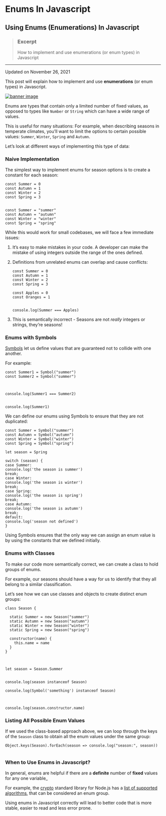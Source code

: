 # Enums In Javascript

## Using Enums (Enumerations) In Javascript

> ### Excerpt
>
> How to implement and use enumerations (or enum types) in Javascript

***

Updated on November 26, 2021

This post will explain how to implement and use **enumerations** (or enum types) in Javascript.

[![banner image](https://www.sohamkamani.com/static/fa26842619224d64f417312ef931f764/5a190/banner.drawio.png)](https://www.sohamkamani.com/static/fa26842619224d64f417312ef931f764/6acbf/banner.drawio.png)

Enums are types that contain only a limited number of fixed values, as opposed to types like `Number` or `String` which can have a wide range of values.

This is useful for many situations: For example, when describing seasons in temperate climates, you’ll want to limit the options to certain possible values: `Summer`, `Winter`, `Spring` and `Autumn`.

Let’s look at different ways of implementing this type of data:

### Naive Implementation

The simplest way to implement enums for season options is to create a constant for each season:

```
const Summer = 0
const Autumn = 1
const Winter = 2
const Spring = 3


const Summer = "summer"
const Autumn = "autumn"
const Winter = "winter"
const Spring = "spring"
```

While this would work for small codebases, we will face a few immediate issues:

1. It’s easy to make mistakes in your code. A developer can make the mistake of using integers outside the range of the ones defined.
2.  Definitions from unrelated enums can overlap and cause conflicts:

    ```
    const Summer = 0
    const Autumn = 1
    const Winter = 2
    const Spring = 3

    const Apples = 0
    const Oranges = 1


    console.log(Summer === Apples)
    ```
3. This is semantically incorrect - Seasons are not _really_ integers or strings, they’re seasons!

### Enums with Symbols

[Symbols](https://developer.mozilla.org/en-US/docs/Web/JavaScript/Reference/Global\_Objects/Symbol) let us define values that are guaranteed not to collide with one another.

For example:

```
const Summer1 = Symbol("summer")
const Summer2 = Symbol("summer")



console.log(Summer1 === Summer2)


console.log(Summer1)
```

We can define our enums using Symbols to ensure that they are not duplicated:

```
const Summer = Symbol("summer")
const Autumn = Symbol("autumn")
const Winter = Symbol("winter")
const Spring = Symbol("spring")

let season = Spring

switch (season) {
case Summer:
console.log('the season is summer')
break;
case Winter:
console.log('the season is winter')
break;
case Spring:
console.log('the season is spring')
break;
case Autumn:
console.log('the season is autumn')
break;
default:
console.log('season not defined')
}
```

Using Symbols ensures that the only way we can assign an enum value is by using the constants that we defined initially.

### Enums with Classes

To make our code more semantically correct, we can create a class to hold groups of enums.

For example, our seasons should have a way for us to identify that they all belong to a similar classification.

Let’s see how we can use classes and objects to create distinct enum groups:

```
class Season {
  
  static Summer = new Season("summer")
  static Autumn = new Season("autumn")
  static Winter = new Season("winter")
  static Spring = new Season("spring")

  constructor(name) {
    this.name = name
  }
}



let season = Season.Summer


console.log(season instanceof Season)

console.log(Symbol('something') instanceof Season)



console.log(season.constructor.name)
```

### Listing All Possible Enum Values

If we used the class-based approach above, we can loop through the keys of the `Season` class to obtain all the enum values under the same group:

```
Object.keys(Season).forEach(season => console.log("season:", season))


```

### When to Use Enums in Javascript?

In general, enums are helpful if there are a **definite** number of **fixed** values for any one variable\_

For example, the [crypto](https://nodejs.org/api/crypto.html#crypto) standard library for Node.js has a [list of supported algorithms](https://github.com/DefinitelyTyped/DefinitelyTyped/blob/master/types/create-hmac/index.d.ts#L15), that can be considered an enum group.

Using enums in Javascript correctly will lead to better code that is more stable, easier to read and less error prone.

